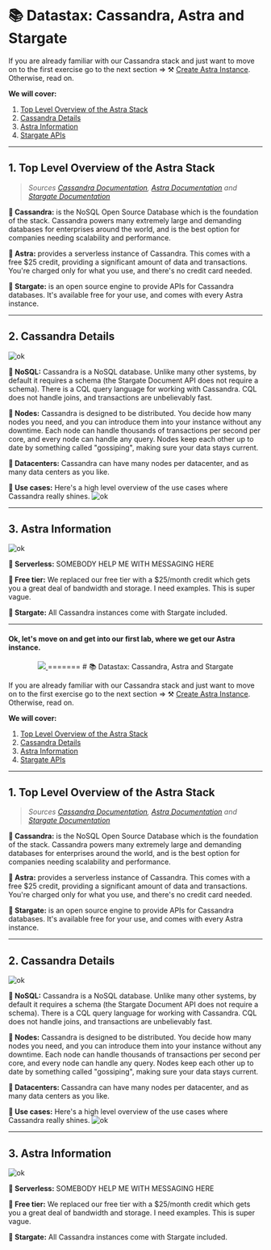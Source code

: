 # 📚 Datastax: Cassandra, Astra and Stargate

If you are already familiar with our Cassandra stack and just want to move on to the first exercise go to the next section => ⚒️ [Create Astra Instance](LAB1_Create_astra). Otherwise, read on.

**We will cover:**

1. [Top Level Overview of the Astra Stack](#1-Top-Level-Overview-of-the-Astra-Stack)
2. [Cassandra Details](#2-cassandra-details)
3. [Astra Information](#3-astra-information)
4. [Stargate APIs](#4-stargate-apis)
---

## 1. Top Level Overview of the Astra Stack

> *Sources [Cassandra Documentation](https://cassandra.io), [Astra Documentation](https://docs.datastax.com/en/astra/docs/) and [Stargate Documentation](https://stargate.io/docs/stargate/1.0/quickstart/quickstart.html)*



**🔵 Cassandra:**  is the NoSQL Open Source Database which is the foundation of the stack.  Cassandra powers many extremely large and demanding databases for enterprises around the world, and is the best option for companies needing scalability and performance.

**🔵 Astra:**  provides a serverless instance of Cassandra.  This comes with a free $25 credit, providing a significant amount of data and transactions.  You're charged only for what you use, and there's no credit card needed.

**🔵 Stargate:**  is an open source engine to provide APIs for Cassandra databases.  It's available free for your use, and comes with every Astra instance.

---
## 2. Cassandra Details
![ok](https://github.com/synedra-datastax/ExploringStargate/blob/main/images/Overview0.png?raw=true)

**🔵 NoSQL:**  Cassandra is a NoSQL database.  Unlike many other systems, by default it requires a schema (the Stargate Document API does not require a schema).  There is a CQL query language for working with Cassandra.  CQL does not handle joins, and transactions are unbelievably fast.

**🔵 Nodes:**  Cassandra is designed to be distributed.  You decide how many nodes you need, and you can introduce them into your instance without any downtime.  Each node can handle thousands of transactions per second per core, and every node can handle any query.  Nodes keep each other up to date by something called "gossiping", making sure your data stays current.

**🔵 Datacenters:**  Cassandra can have many nodes per datacenter, and as many data centers as you like.

**🔵 Use cases:** Here's a high level overview of the use cases where Cassandra really shines.
![ok](https://github.com/synedra-datastax/ExploringStargate/blob/main/images/Overview1.png?raw=true)

---
## 3. Astra Information
![ok](https://github.com/synedra-datastax/ExploringStargate/blob/main/images/Overview2.png?raw=true)

**🔵 Serverless:**  SOMEBODY HELP ME WITH MESSAGING HERE

**🔵 Free tier:** We replaced our free tier with a $25/month credit which gets you a great deal of bandwidth and storage.  I need examples.  This is super vague. 

**🔵 Stargate:**  All Cassandra instances come with Stargate included.

---

#### Ok, let's move on and get into our first lab, where we get our Astra instance.
<p align="center">
<a href="../../exploringstargate/wiki/LAB1_Create_astra">
 <img src="https://dabuttonfactory.com/button.png?t=Get your Astra Instance&f=Roboto-Bold&ts=26&tc=fff&hp=45&vp=20&c=11&bgt=unicolored&bgc=15d798" />
</a>
=======
# 📚 Datastax: Cassandra, Astra and Stargate

If you are already familiar with our Cassandra stack and just want to move on to the first exercise go to the next section => ⚒️ [Create Astra Instance](LAB1_Create_astra). Otherwise, read on.

**We will cover:**

1. [Top Level Overview of the Astra Stack](#1-Top-Level-Overview-of-the-Astra-Stack)
2. [Cassandra Details](#2-cassandra-details)
3. [Astra Information](#3-astra-information)
4. [Stargate APIs](#4-stargate-apis)
---

## 1. Top Level Overview of the Astra Stack

> *Sources [Cassandra Documentation](https://cassandra.io), [Astra Documentation](https://docs.datastax.com/en/astra/docs/) and [Stargate Documentation](https://stargate.io/docs/stargate/1.0/quickstart/quickstart.html)*



**🔵 Cassandra:**  is the NoSQL Open Source Database which is the foundation of the stack.  Cassandra powers many extremely large and demanding databases for enterprises around the world, and is the best option for companies needing scalability and performance.

**🔵 Astra:**  provides a serverless instance of Cassandra.  This comes with a free $25 credit, providing a significant amount of data and transactions.  You're charged only for what you use, and there's no credit card needed.

**🔵 Stargate:**  is an open source engine to provide APIs for Cassandra databases.  It's available free for your use, and comes with every Astra instance.

---
## 2. Cassandra Details
![ok](https://github.com/synedra-datastax/ExploringStargate/blob/main/images/Overview0.png?raw=true)

**🔵 NoSQL:**  Cassandra is a NoSQL database.  Unlike many other systems, by default it requires a schema (the Stargate Document API does not require a schema).  There is a CQL query language for working with Cassandra.  CQL does not handle joins, and transactions are unbelievably fast.

**🔵 Nodes:**  Cassandra is designed to be distributed.  You decide how many nodes you need, and you can introduce them into your instance without any downtime.  Each node can handle thousands of transactions per second per core, and every node can handle any query.  Nodes keep each other up to date by something called "gossiping", making sure your data stays current.

**🔵 Datacenters:**  Cassandra can have many nodes per datacenter, and as many data centers as you like.

**🔵 Use cases:** Here's a high level overview of the use cases where Cassandra really shines.
![ok](https://github.com/synedra-datastax/ExploringStargate/blob/main/images/Overview1.png?raw=true)

---
## 3. Astra Information
![ok](https://github.com/synedra-datastax/ExploringStargate/blob/main/images/Overview2.png?raw=true)

**🔵 Serverless:**  SOMEBODY HELP ME WITH MESSAGING HERE

**🔵 Free tier:** We replaced our free tier with a $25/month credit which gets you a great deal of bandwidth and storage.  I need examples.  This is super vague. 

**🔵 Stargate:**  All Cassandra instances come with Stargate included.
